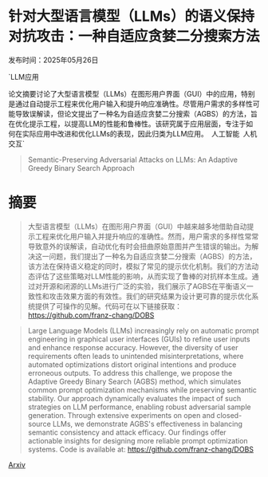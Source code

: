 # 针对大型语言模型（LLMs）的语义保持对抗攻击：一种自适应贪婪二分搜索方法

发布时间：2025年05月26日

`LLM应用

论文摘要讨论了大型语言模型（LLMs）在图形用户界面（GUI）中的应用，特别是通过自动提示工程来优化用户输入和提升响应准确性。尽管用户需求的多样性可能导致误解读，但论文提出了一种名为自适应贪婪二分搜索（AGBS）的方法，旨在优化提示工程，以提高LLM的性能和鲁棒性。该研究属于应用层面，专注于如何在实际应用中改进和优化LLMs的表现，因此归类为LLM应用。` `人工智能` `人机交互`

> Semantic-Preserving Adversarial Attacks on LLMs: An Adaptive Greedy Binary Search Approach

# 摘要

> 大型语言模型（LLMs）在图形用户界面（GUI）中越来越多地借助自动提示工程来优化用户输入并提升响应的准确性。然而，用户需求的多样性常常导致意外的误解读，自动优化有时会扭曲原始意图并产生错误的输出。为解决这一问题，我们提出了一种名为自适应贪婪二分搜索（AGBS）的方法，该方法在保持语义稳定的同时，模拟了常见的提示优化机制。我们的方法动态评估了这些策略对LLM性能的影响，从而实现了鲁棒的对抗样本生成。通过对开源和闭源的LLMs进行广泛的实验，我们展示了AGBS在平衡语义一致性和攻击效果方面的有效性。我们的研究结果为设计更可靠的提示优化系统提供了可操作的见解。代码可在以下链接获取：https://github.com/franz-chang/DOBS

> Large Language Models (LLMs) increasingly rely on automatic prompt engineering in graphical user interfaces (GUIs) to refine user inputs and enhance response accuracy. However, the diversity of user requirements often leads to unintended misinterpretations, where automated optimizations distort original intentions and produce erroneous outputs. To address this challenge, we propose the Adaptive Greedy Binary Search (AGBS) method, which simulates common prompt optimization mechanisms while preserving semantic stability. Our approach dynamically evaluates the impact of such strategies on LLM performance, enabling robust adversarial sample generation. Through extensive experiments on open and closed-source LLMs, we demonstrate AGBS's effectiveness in balancing semantic consistency and attack efficacy. Our findings offer actionable insights for designing more reliable prompt optimization systems. Code is available at: https://github.com/franz-chang/DOBS

[Arxiv](https://arxiv.org/abs/2506.18756)